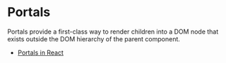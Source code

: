 # Portals

Portals provide a first-class way to render children into a DOM node that exists outside the DOM hierarchy of the parent component.

- [Portals in React](https://reactjs.org/docs/portals.html)
